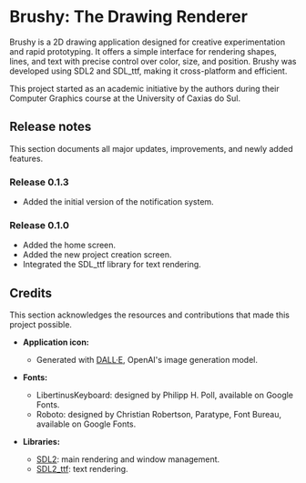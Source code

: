 # Brushy: The Drawing Renderer

Brushy is a 2D drawing application designed for creative experimentation and rapid prototyping. It offers a simple interface for rendering shapes, lines, and text with precise control over color, size, and position. Brushy was developed using SDL2 and SDL_ttf, making it cross-platform and efficient.

This project started as an academic initiative by the authors during their Computer Graphics course at the University of Caxias do Sul.



## Release notes
This section documents all major updates, improvements, and newly added features.

### Release 0.1.3
- Added the initial version of the notification system.

### Release 0.1.0
- Added the home screen.
- Added the new project creation screen.
- Integrated the SDL_ttf library for text rendering.



## Credits
This section acknowledges the resources and contributions that made this project possible.

- **Application icon:**
  - Generated with [DALL·E](https://openai.com/dall-e), OpenAI's image generation model.  

- **Fonts:**
  - LibertinusKeyboard: designed by Philipp H. Poll, available on Google Fonts.
  - Roboto: designed by Christian Robertson, Paratype, Font Bureau, available on Google Fonts.

- **Libraries:**
  - [SDL2](https://www.libsdl.org/): main rendering and window management.  
  - [SDL2_ttf](https://www.libsdl.org/projects/SDL_ttf/): text rendering.  